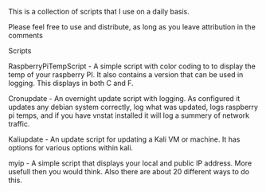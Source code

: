This is a collection of scripts that I use on a  daily basis. 

Please feel free to use and distribute, as long as you leave attribution in the comments

Scripts

RaspberryPiTempScript - A simple script with color coding to to display the temp of your raspberry PI.  It also contains a version that can be used in logging.  This displays in both C and F.

Cronupdate - An overnight update script with logging.  As configured it updates any debian system correctly, log what was updated, logs raspberry pi temps, and if you have vnstat installed it will log a summery of network traffic.  

Kaliupdate - An update script for updating a Kali VM or machine.  It has options for various options within kali.

myip - A simple script that displays your local and public IP address.  More usefull then you would think. Also there are about 20 different ways to do this.
